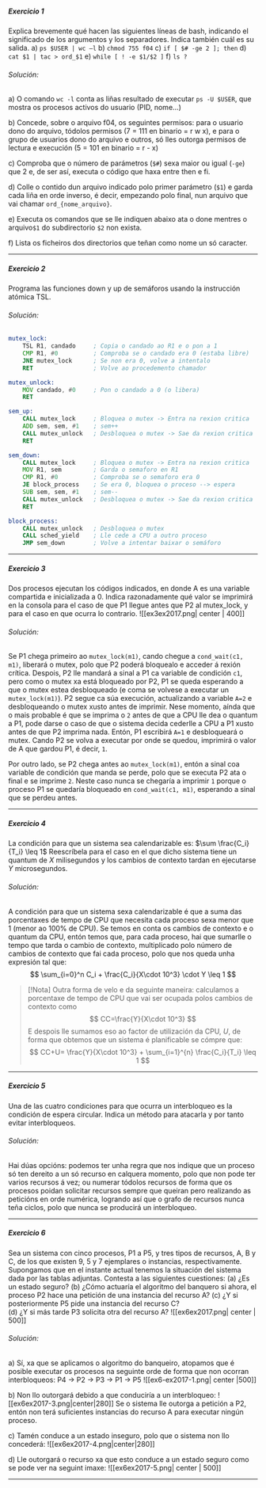 ##### Exercicio 1
Explica brevemente qué hacen las siguientes líneas de bash, indicando el significado de los argumentos y los separadores. Indica también cuál es su salida.
a) `ps $USER | wc –l`
b) `chmod 755 f04`
c) `if [ $# -ge 2 ]; then`
d) `cat $1 | tac > ord_$1`
e) `while [ ! -e $1/$2 ]`
f) `ls ?`
###### Solución:
a) O comando `wc -l` conta as liñas resultado de executar `ps -U $USER`, que mostra os procesos activos do usuario (PID, nome...)

b) Concede, sobre o arquivo f04, os seguintes permisos: para o usuario dono do arquivo, tódolos permisos (7 = 111 en binario = r w x), e para o grupo de usuarios dono do arquivo e outros, só lles outorga permisos de lectura e execución (5 = 101 en binario = r - x)

c) Comproba que o número de parámetros (`$#`) sexa maior ou igual (`-ge`) que 2 e, de ser así, executa o código que haxa entre then e fi.

d) Colle o contido dun arquivo indicado polo primer parámetro (`$1`) e garda cada liña en orde inverso, é decir, empezando polo final, nun arquivo que vai chamar `ord_{nome_arquivo}`.

e) Executa os comandos que se lle indiquen abaixo ata o done mentres o arquivo`$1` do subdirectorio `$2` non exista.

f) Lista os ficheiros dos directorios que teñan como nome un só caracter.

---
##### Exercicio 2
Programa las funciones down y up de semáforos usando la instrucción atómica TSL.
###### Solución:
```asm
mutex_lock:
	TSL R1, candado     ; Copia o candado ao R1 e o pon a 1
	CMP R1, #0          ; Comproba se o candado era 0 (estaba libre)
	JNE mutex_lock      ; Se non era 0, volve a intentalo
	RET                 ; Volve ao procedemento chamador

mutex_unlock:
	MOV candado, #0     ; Pon o candado a 0 (o libera)
	RET

sem_up:
	CALL mutex_lock     ; Bloquea o mutex -> Entra na rexion critica
	ADD sem, sem, #1    ; sem++
	CALL mutex_unlock   ; Desbloquea o mutex -> Sae da rexion critica
	RET

sem_down:
	CALL mutex_lock     ; Bloquea o mutex -> Entra na rexion critica
	MOV R1, sem         ; Garda o semaforo en R1
	CMP R1, #0          ; Comproba se o semaforo era 0
	JE block_process    ; Se era 0, bloquea o proceso --> espera
	SUB sem, sem, #1    ; sem--
	CALL mutex_unlock   ; Desbloquea o mutex -> Sae da rexion critica
	RET

block_process:
	CALL mutex_unlock   ; Desbloquea o mutex
	CALL sched_yield    ; Lle cede a CPU a outro proceso
	JMP sem_down        ; Volve a intentar baixar o semáforo
```

---
##### Exercicio 3
Dos procesos ejecutan los códigos indicados, en donde A es una variable compartida e inicializada a 0. Indica razonadamente qué valor se imprimirá en la consola para el caso de que P1 llegue antes que P2 al mutex_lock, y para el caso en que ocurra lo contrario.
![[ex3ex2017.png| center | 400]]
###### Solución:
Se P1 chega primeiro ao `mutex_lock(m1)`, cando chegue a `cond_wait(c1, m1)`, liberará o mutex, polo que P2 poderá bloquealo e acceder á rexión crítica. Despois, P2 lle mandará a sinal a P1 ca variable de condición `c1`, pero como o mutex xa está bloqueado por P2, P1 se queda esperando a que o mutex estea desbloqueado (e coma se volvese a executar un `mutex_lock(m1)`). P2 segue ca súa execución, actualizando a variable `A=2` e desbloqueando o mutex xusto antes de imprimir. Nese momento, aínda que o mais probable é que se imprima o `2` antes de que a CPU lle dea o quantum a P1, pode darse o caso de que o sistema decida cederlle a CPU a P1 xusto antes de que P2 imprima nada. Entón, P1 escribirá `A=1` e desbloqueará o mutex. Cando P2 se volva a executar por onde se quedou, imprimirá o valor de A que gardou P1, é decir, `1`.

Por outro lado, se P2 chega antes ao `mutex_lock(m1)`, entón a sinal coa variable de condición que manda se perde, polo que se executa P2 ata o final e se imprime `2`. Neste caso nunca se chegaría a imprimir `1` porque o proceso P1 se quedaría bloqueado en `cond_wait(c1, m1)`, esperando a sinal que se perdeu antes.

---
##### Exercicio 4
La condición para que un sistema sea calendarizable es: $\sum \frac{C_i}{T_i} \leq 1$
Reescríbela para el caso en el que dicho sistema tiene un quantum de $X$ milisegundos y los cambios de contexto tardan en ejecutarse $Y$ microsegundos.
###### Solución:
A condición para que un sistema sexa calendarizable é que a suma das porcentaxes de tempo de CPU que necesita cada proceso sexa menor que 1 (menor ao 100% de CPU). Se temos en conta os cambios de contexto e o quantum da CPU, entón temos que, para cada proceso, hai que sumarlle o tempo que tarda o cambio de contexto, multiplicado polo número de cambios de contexto que fai cada proceso, polo que nos queda unha expresión tal que:
$$
\sum_{i=0}^n C_i + \frac{C_i}{X\cdot 10^3} \cdot Y \leq 1
$$

> [!Nota]
> Outra forma de velo e da seguinte maneira: calculamos a porcentaxe de tempo de CPU que vai ser ocupada polos cambios de contexto como
> $$
> CC=\frac{Y}{X\cdot 10^3}
> $$
> E despois lle sumamos eso ao factor de utilización da CPU, $U$, de forma que obtemos que un sistema é planificable se cómpre que:
> $$
> CC+U= \frac{Y}{X\cdot 10^3} + \sum_{i=1}^{n} \frac{C_i}{T_i} \leq 1
> $$


---
##### Exercicio 5
Una de las cuatro condiciones para que ocurra un interbloqueo es la condición de espera circular. Indica un método para atacarla y por tanto evitar interbloqueos.
###### Solución:
Hai dúas opcións: podemos ter unha regra que nos indique que un proceso só ten dereito a un só recurso en calquera momento, polo que non pode ter varios recursos á vez; ou numerar tódolos recursos de forma que os procesos poidan solicitar recursos sempre que queiran pero realizando as peticións en orde numérica, logrando así que o grafo de recursos nunca teña ciclos, polo que nunca se producirá un interbloqueo.

---
##### Exercicio 6
Sea un sistema con cinco procesos, P1 a P5, y tres tipos de recursos, A, B y C, de los que existen 9, 5 y 7 ejemplares o instancias, respectivamente. Supongamos que en el instante actual tenemos la situación del sistema dada por las tablas adjuntas. Contesta a las siguientes cuestiones: 
(a) ¿Es un estado seguro? 
(b) ¿Cómo actuaría el algoritmo del banquero si ahora, el proceso P2 hace una petición de una instancia del recurso A? 
(c) ¿Y si posteriormente P5 pide una instancia del recurso C?  
(d) ¿Y si más tarde P3 solicita otra del recurso A?
![[ex6ex2017.png| center | 500]]
###### Solución:
a) Sí, xa que se aplicamos o algoritmo do banqueiro, atopamos que é posible executar os procesos na seguinte orde de forma que non ocorran interbloqueos: P4 $\rightarrow$ P2 $\rightarrow$ P3 $\rightarrow$ P1 $\rightarrow$ P5
![[ex6-ex2017-1.png| center |500]]

b) Non llo outorgará debido a que conduciría a un interbloqueo:
![[ex6ex2017-3.png|center|280]]
Se o sistema lle outorga a petición a P2, entón non terá suficientes instancias do recurso A para executar ningún proceso.

c)  Tamén conduce a un estado inseguro, polo que o sistema non llo concederá:
![[ex6ex2017-4.png|center|280]]

d) Lle outorgará o recurso xa que esto conduce a un estado seguro como se pode ver na seguint imaxe:
![[ex6ex2017-5.png| center | 500]]

---
